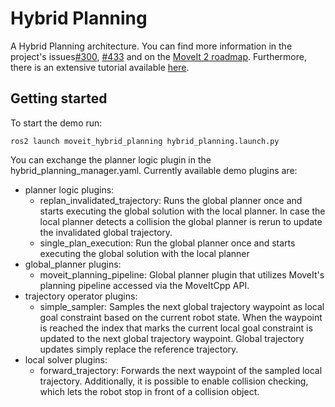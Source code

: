 # Hybrid Planning
A Hybrid Planning architecture. You can find more information in the project's issues[#300](https://github.com/ros-planning/moveit2/issues/300), [#433](https://github.com/ros-planning/moveit2/issues/433) and on the [MoveIt 2 roadmap](https://moveit.ros.org/documentation/contributing/roadmap/). Furthermore, there is an extensive tutorial available [here](https://github.com/ros-planning/moveit2_tutorials/pull/97).

## Getting started
To start the demo run:
```
ros2 launch moveit_hybrid_planning hybrid_planning.launch.py
```
You can exchange the planner logic plugin in the hybrid_planning_manager.yaml. Currently available demo plugins are:
- planner logic plugins:
  - replan_invalidated_trajectory: Runs the global planner once and starts executing the global solution
   with the local planner. In case the local planner detects a collision the global planner is rerun to update the
   invalidated global trajectory.
  - single_plan_execution: Run the global planner once and starts executing the global solution
    with the local planner
- global_planner plugins:
  - moveit_planning_pipeline: Global planner plugin that utilizes MoveIt's planning pipeline accessed via the MoveItCpp API.
- trajectory operator plugins:
  - simple_sampler: Samples the next global trajectory waypoint as local goal constraint
   based on the current robot state. When the waypoint is reached the index that marks the current local goal constraint
   is updated to the next global trajectory waypoint. Global trajectory updates simply replace the reference trajectory.
- local solver plugins:
  - forward_trajectory: Forwards the next waypoint of the sampled local trajectory.
   Additionally, it is possible to enable collision checking, which lets the robot stop in front of a collision object.
